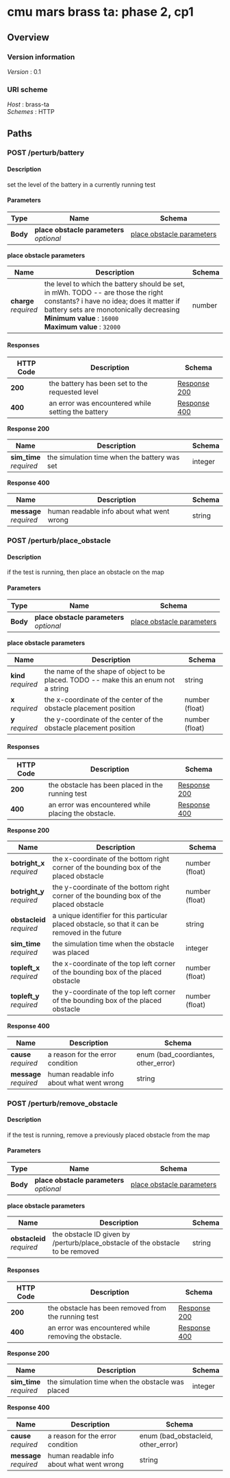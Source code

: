 # cmu mars brass ta: phase 2, cp1


<a name="overview"></a>
## Overview

### Version information
*Version* : 0.1


### URI scheme
*Host* : brass-ta  
*Schemes* : HTTP




<a name="paths"></a>
## Paths

<a name="perturb-battery-post"></a>
### POST /perturb/battery

#### Description
set the level of the battery in a currently running test


#### Parameters

|Type|Name|Schema|
|---|---|---|
|**Body**|**place obstacle parameters**  <br>*optional*|[place obstacle parameters](#perturb-battery-post-place-obstacle-parameters)|

<a name="perturb-battery-post-place-obstacle-parameters"></a>
**place obstacle parameters**

|Name|Description|Schema|
|---|---|---|
|**charge**  <br>*required*|the level to which the battery should be set, in mWh. TODO -- are those the right constants? i have no idea; does it matter if battery sets are monotonically decreasing  <br>**Minimum value** : `16000`  <br>**Maximum value** : `32000`|number|


#### Responses

|HTTP Code|Description|Schema|
|---|---|---|
|**200**|the battery has been set to the requested level|[Response 200](#perturb-battery-post-response-200)|
|**400**|an error was encountered while setting the battery|[Response 400](#perturb-battery-post-response-400)|

<a name="perturb-battery-post-response-200"></a>
**Response 200**

|Name|Description|Schema|
|---|---|---|
|**sim_time**  <br>*required*|the simulation time when the battery was set|integer|

<a name="perturb-battery-post-response-400"></a>
**Response 400**

|Name|Description|Schema|
|---|---|---|
|**message**  <br>*required*|human readable info about what went wrong|string|


<a name="perturb-place_obstacle-post"></a>
### POST /perturb/place_obstacle

#### Description
if the test is running, then place an obstacle on the map


#### Parameters

|Type|Name|Schema|
|---|---|---|
|**Body**|**place obstacle parameters**  <br>*optional*|[place obstacle parameters](#perturb-place_obstacle-post-place-obstacle-parameters)|

<a name="perturb-place_obstacle-post-place-obstacle-parameters"></a>
**place obstacle parameters**

|Name|Description|Schema|
|---|---|---|
|**kind**  <br>*required*|the name of the shape of object to be placed. TODO -- make this an enum not a string|string|
|**x**  <br>*required*|the x-coordinate of the center of the obstacle placement position|number (float)|
|**y**  <br>*required*|the y-coordinate of the center of the obstacle placement position|number (float)|


#### Responses

|HTTP Code|Description|Schema|
|---|---|---|
|**200**|the obstacle has been placed in the running test|[Response 200](#perturb-place_obstacle-post-response-200)|
|**400**|an error was encountered while placing the obstacle.|[Response 400](#perturb-place_obstacle-post-response-400)|

<a name="perturb-place_obstacle-post-response-200"></a>
**Response 200**

|Name|Description|Schema|
|---|---|---|
|**botright_x**  <br>*required*|the x-coordinate of the bottom right corner of the bounding box of the placed obstacle|number (float)|
|**botright_y**  <br>*required*|the y-coordinate of the bottom right corner of the bounding box of the placed obstacle|number (float)|
|**obstacleid**  <br>*required*|a unique identifier for this particular placed obstacle, so that it can be removed in the future|string|
|**sim_time**  <br>*required*|the simulation time when the obstacle was placed|integer|
|**topleft_x**  <br>*required*|the x-coordinate of the top left corner of the bounding box of the placed obstacle|number (float)|
|**topleft_y**  <br>*required*|the y-coordinate of the top left corner of the bounding box of the placed obstacle|number (float)|

<a name="perturb-place_obstacle-post-response-400"></a>
**Response 400**

|Name|Description|Schema|
|---|---|---|
|**cause**  <br>*required*|a reason for the error condition|enum (bad_coordiantes, other_error)|
|**message**  <br>*required*|human readable info about what went wrong|string|


<a name="perturb-remove_obstacle-post"></a>
### POST /perturb/remove_obstacle

#### Description
if the test is running, remove a previously placed obstacle from the map


#### Parameters

|Type|Name|Schema|
|---|---|---|
|**Body**|**place obstacle parameters**  <br>*optional*|[place obstacle parameters](#perturb-remove_obstacle-post-place-obstacle-parameters)|

<a name="perturb-remove_obstacle-post-place-obstacle-parameters"></a>
**place obstacle parameters**

|Name|Description|Schema|
|---|---|---|
|**obstacleid**  <br>*required*|the obstacle ID given by /perturb/place_obstacle of the obstacle to be removed|string|


#### Responses

|HTTP Code|Description|Schema|
|---|---|---|
|**200**|the obstacle has been removed from the running test|[Response 200](#perturb-remove_obstacle-post-response-200)|
|**400**|an error was encountered while removing the obstacle.|[Response 400](#perturb-remove_obstacle-post-response-400)|

<a name="perturb-remove_obstacle-post-response-200"></a>
**Response 200**

|Name|Description|Schema|
|---|---|---|
|**sim_time**  <br>*required*|the simulation time when the obstacle was placed|integer|

<a name="perturb-remove_obstacle-post-response-400"></a>
**Response 400**

|Name|Description|Schema|
|---|---|---|
|**cause**  <br>*required*|a reason for the error condition|enum (bad_obstacleid, other_error)|
|**message**  <br>*required*|human readable info about what went wrong|string|







